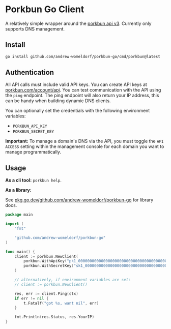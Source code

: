# Porkbun Go Client

A relatively simple wrapper around the [porkbun api
v3](https://porkbun.com/api/json/v3/documentation). Currently only supports DNS
management.

## Install

```sh
go install github.com/andrew-womeldorf/porkbun-go/cmd/porkbun@latest
```

## Authentication

All API calls must include valid API keys. You can create API keys at
[porkbun.com/account/api](porkbun.com/account/api). You can test communication
with the API using the `ping` endpoint. The ping endpoint will also return your
IP address, this can be handy when building dynamic DNS clients.

You can optionally set the credentials with the following environment
variables:

- `PORKBUN_API_KEY`
- `PORKBUN_SECRET_KEY`

**Important:** To manage a domain's DNS via the API, you must toggle the `API
ACCESS` setting within the management console for each domain you want to
manage programmatically.

## Usage

**As a cli tool:** `porkbun help`.

**As a library:**

See
[pkg.go.dev/github.com/andrew-womeldorf/porkbun-go](https://pkg.go.dev/github.com/andrew-womeldorf/porkbun-go)
for library docs.

```go
package main

import (
	"fmt"

	"github.com/andrew-womeldorf/porkbun-go"
)

func main() {
	client := porkbun.NewClient(
		porkbun.WithApiKey("pk1_0000000000000000000000000000000000000000000000000000000000000000"),
		porkbun.WithSecretKey("sk1_0000000000000000000000000000000000000000000000000000000000000000"),
	)

	// alternatively, if environment variables are set:
	// client := porkbun.NewClient()

	res, err := client.Ping(ctx)
	if err != nil {
		t.Fatalf("got %s, want nil", err)
	}

	fmt.Println(res.Status, res.YourIP)
}
```
